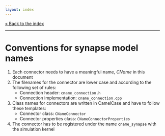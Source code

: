 ```yaml
---
layout: index
---
```


[« Back to the index](index)

<hr>

# Conventions for synapse model names

1. Each connector needs to have a meaningful name, _CName_ in this document
2. The filenames for the connector are lower case and according to the following set of rules:
    * Connection header: `cname_connection.h`
    * Connection implementation: `cname_connection.cpp`
3. Class names for connectors are written in CamelCase and have to follow these templates:
    * Connector class: `CNameConnector`
    * Connector properties class: `CNameConnectorProperties`
4. The connector has to be registered under the name `cname_synapse` with the simulation kernel
